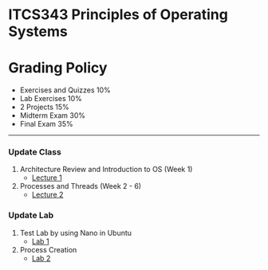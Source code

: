 # ITCS343 Principles of Operating Systems

# Grading Policy
* Exercises and Quizzes  10%
* Lab Exercises 10%
* 2 Projects 15%
* Midterm Exam 30%
* Final Exam 35%
----
### Update Class 
 1. Architecture Review and Introduction to OS (Week 1)
    * [Lecture 1](https://github.com/SunatP/ITCS343_OS/tree/master/Week1)
 2. Processes and Threads (Week 2 - 6)
    * [Lecture 2](https://github.com/SunatP/ITCS343_OS/tree/master/Week2)


### Update Lab
1. Test Lab by using Nano in Ubuntu
   * [Lab 1](https://github.com/SunatP/ITCS343_OS/tree/master/Lab1)
2. Process Creation
   * [Lab 2](https://github.com/SunatP/ITCS343_OS/tree/master/Lab2)